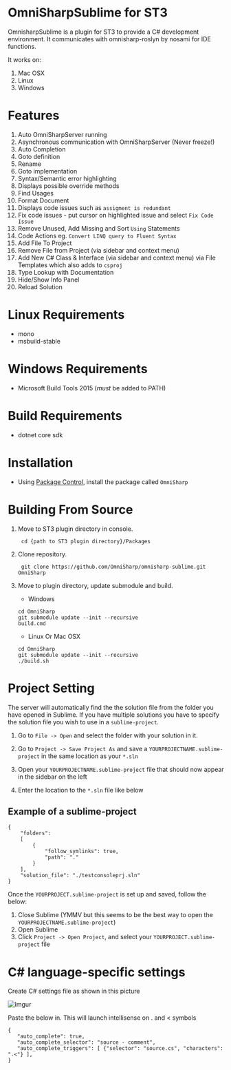 # OmniSharpSublime for ST3
 OmnisharpSublime is a plugin for ST3 to provide a C# development environment. It communicates with omnisharp-roslyn by nosami for IDE functions.

 It works on: 
   1. Mac OSX
   2. Linux
   3. Windows
 
 
# Features
 1. Auto OmniSharpServer running
 2. Asynchronous communication with OmniSharpServer (Never freeze!)
 3. Auto Completion
 4. Goto definition
 5. Rename
 6. Goto implementation
 7. Syntax/Semantic error highlighting
 8. Displays possible override methods
 9. Find Usages
 10. Format Document
 11. Displays code issues such as `assigment is redundant`
 12. Fix code issues - put cursor on highlighted issue and select `Fix Code Issue`
 13. Remove Unused, Add Missing and Sort `Using` Statements
 14. Code Actions eg. `Convert LINQ query to Fluent Syntax`
 15. Add File To Project
 16. Remove File from Project (via sidebar and context menu)
 17. Add New C# Class & Interface (via sidebar and context menu) via File Templates which also adds to `csproj`
 18. Type Lookup with Documentation 
 19. Hide/Show Info Panel
 20. Reload Solution

# Linux Requirements
 * mono
 * msbuild-stable 
 
# Windows Requirements
 * Microsoft Build Tools 2015 (*must* be added to PATH)

# Build Requirements
 * dotnet core sdk

# Installation

 * Using [Package Control](https://packagecontrol.io), install the package called `OmniSharp`

# Building From Source
1. Move to ST3 plugin directory in console.

        cd {path to ST3 plugin directory}/Packages

2. Clone repository.

        git clone https://github.com/OmniSharp/omnisharp-sublime.git OmniSharp

3. Move to plugin directory, update submodule and build.


      * Windows
      
       cd OmniSharp
       git submodule update --init --recursive
       build.cmd
 
      * Linux Or Mac OSX
      
       cd OmniSharp
       git submodule update --init --recursive
       ./build.sh

# Project Setting
The server will automatically find the the solution file from the folder you have opened in Sublime.  If you have multiple solutions you have to specify the solution file you wish to use in a `sublime-project`. 

1. Go to `File -> Open` and select the folder with your solution in it.

2. Go to `Project -> Save Project As` and save a `YOURPROJECTNAME.sublime-project` in the same location as your `*.sln`

3. Open your `YOURPROJECTNAME.sublime-project` file that should now appear in the sidebar on the left

4. Enter the location to the `*.sln` file like below

## Example of a sublime-project

```
{
    "folders":
    [
        {
            "follow_symlinks": true,
            "path": "."
        }
    ],
    "solution_file": "./testconsoleprj.sln"
}
```

Once the `YOURPROJECT.sublime-project` is set up and saved, follow the below:

1. Close Sublime (YMMV but this seems to be the best way to open the `YOURPROJECTNAME.sublime-project`)
2. Open Sublime
3. Click `Project -> Open Project`, and select your `YOURPROJECT.sublime-project` file


# C# language-specific settings
 Create C# settings file as shown in this picture
 
 ![Imgur](http://i.imgur.com/KjcPSFq.png)
 
 
 Paste the below in. This will launch intellisense on . and < symbols

 ```
 {
    "auto_complete": true,
    "auto_complete_selector": "source - comment",
    "auto_complete_triggers": [ {"selector": "source.cs", "characters": ".<"} ],
 }
 ```


